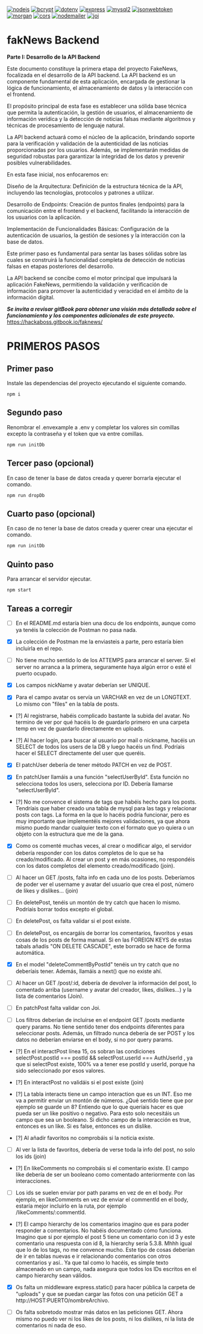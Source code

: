 [![nodejs](https://img.shields.io/badge/Node.js-V20.10.0-green)](https://nodejs.org/en)
[![bcrypt](https://img.shields.io/badge/bcrypt-V5.1.1-blue)](https://www.npmjs.com/package/bcrypt)
[![dotenv](https://img.shields.io/badge/dotenv-V16.3.1-red)](https://www.npmjs.com/package/dotenv)
[![express](https://img.shields.io/badge/express-V4.18.2-olive)](https://www.npmjs.com/package/express)
[![mysql2](https://img.shields.io/badge/mysql2-V3.6.5-aqua)](https://www.npmjs.com/package/mysql2)
[![jsonwebtoken](https://img.shields.io/badge/jsonwebtoken-V9.0.2-silver)](https://www.npmjs.com/package/jsonwebtoken)
[![morgan](https://img.shields.io/badge/mysql2-V1.10.0-aqua)](https://www.npmjs.com/package/morgan)
[![cors](https://img.shields.io/badge/jsonwebtoken-V2.8.5-olive)](https://www.npmjs.com/package/cors)
[![nodemailer](https://img.shields.io/badge/nodemailer-V6.9.7-red)](https://www.npmjs.com/package/nodemailer)
[![joi](https://img.shields.io/badge/joi-V17.11.0-aqua)](https://www.npmjs.com/package/joi)

# fakNews Backend

**Parte I: Desarrollo de la API Backend**

Este documento constituye la primera etapa del proyecto FakeNews, focalizada en el desarrollo de la API backend. La API backend es un componente fundamental de esta aplicación, encargada de gestionar la lógica de funcionamiento, el almacenamiento de datos y la interacción con el frontend.

El propósito principal de esta fase es establecer una sólida base técnica que permita la autenticación, la gestión de usuarios, el almacenamiento de información verídica y la detección de noticias falsas mediante algoritmos y técnicas de procesamiento de lenguaje natural.

La API backend actuará como el núcleo de la aplicación, brindando soporte para la verificación y validación de la autenticidad de las noticias proporcionadas por los usuarios. Además, se implementarán medidas de seguridad robustas para garantizar la integridad de los datos y prevenir posibles vulnerabilidades.

En esta fase inicial, nos enfocaremos en:

Diseño de la Arquitectura: Definición de la estructura técnica de la API, incluyendo las tecnologías, protocolos y patrones a utilizar.

Desarrollo de Endpoints: Creación de puntos finales (endpoints) para la comunicación entre el frontend y el backend, facilitando la interacción de los usuarios con la aplicación.

Implementación de Funcionalidades Básicas: Configuración de la autenticación de usuarios, la gestión de sesiones y la interacción con la base de datos.

Este primer paso es fundamental para sentar las bases sólidas sobre las cuales se construirá la funcionalidad completa de detección de noticias falsas en etapas posteriores del desarrollo.

La API backend se concibe como el motor principal que impulsará la aplicación FakeNews, permitiendo la validación y verificación de información para promover la autenticidad y veracidad en el ámbito de la información digital.

**_Se invita a revisar gitBook para obtener una visión más detallada sobre el funcionamiento y los componentes adicionales de este proyecto._**
https://hackaboss.gitbook.io/faknews/

# PRIMEROS PASOS

## Primer paso

Instale las dependencias del proyecto ejecutando el siguiente comando.

```
npm i
```

## Segundo paso

Renombrar el .envexample a .env y completar los valores sin comillas excepto la contraseña y el token que va entre comillas.

```
npm run initDb
```

## Tercer paso (opcional)

En caso de tener la base de datos creada y querer borrarla ejecutar el comando.

```
npm run dropDb
```

## Cuarto paso (opcional)

En caso de no tener la base de datos creada y querer crear una ejecutar el comando.

```
npm run initDb
```

## Quinto paso

Para arrancar el servidor ejecutar.

```
npm start
```

## Tareas a corregir

- [ ] En el README.md estaría bien una docu de los endpoints, aunque como ya tenéis la colección de Postman no pasa nada.

- [x] La colección de Postman me la enviasteis a parte, pero estaría bien incluirla en el repo.

- [ ] No tiene mucho sentido lo de los ATTEMPS para arrancar el server. Si el server no arranca a la primera, seguramente haya algún error o esté el puerto ocupado.

- [x] Los campos nickName y avatar deberían ser UNIQUE.

- [x] Para el campo avatar os servía un VARCHAR en vez de un LONGTEXT. Lo mismo con "files" en la tabla de posts.

- [?] Al registrarse, habéis complicado bastante la subida del avatar. No termino de ver por qué hacéis lo de guardarlo primero en una carpeta temp en vez de guardarlo directamente en uploads.

- [?] Al hacer login, para buscar al usuario por mail o nickname, hacéis un SELECT de todos los users de la DB y luego hacéis un find. Podríais hacer el SELECT directamente del user que queréis.

- [x] El patchUser debería de tener método PATCH en vez de POST.

- [x] En patchUser llamáis a una función "selectUserById". Esta función no selecciona todos los users, selecciona por ID. Debería llamarse "selectUserById".

- [?] No me convence el sistema de tags que habéis hecho para los posts. Tendríais que haber creado una tabla de mysql para las tags y relacionar posts con tags. La forma en la que lo hacéis podría funcionar, pero es muy importante que implementéis mejores validaciones, ya que ahora mismo puedo mandar cualquier texto con el formato que yo quiera o un objeto con la estructura que me de la gana.

- [x] Como os comenté muchas veces, al crear o modificar algo, el servidor debería responder con los datos completos de lo que se ha creado/modificado. Al crear un post y en más ocasiones, no respondéis con los datos completos del elemento creado/modificado (join).

- [ ] Al hacer un GET /posts, falta info en cada uno de los posts. Deberíamos de poder ver el username y avatar del usuario que crea el post, número de likes y dislikes... (join)

- [ ] En deletePost, tenéis un montón de try catch que hacen lo mismo. Podríais borrar todos excepto el global.

- [ ] En deletePost, os falta validar si el post existe.

- [ ] En deletePost, os encargáis de borrar los comentarios, favoritos y esas cosas de los posts de forma manual. Si en las FOREIGN KEYS de estas tabals añadís "ON DELETE CASCADE", este borrado se hace de forma automática.

- [x] En el model "deleteCommentByPostId" tenéis un try catch que no deberíais tener. Además, llamáis a next() que no existe ahí.

- [ ] Al hacer un GET /post/:id, debería de devolver la información del post, lo comentado arriba (username y avatar del creador, likes, dislikes...) y la lista de comentarios (Join).

- [ ] En patchPost falta validar con Joi.

- [ ] Los filtros deberían de incluírse en el endpoint GET /posts mediante query params. No tiene sentido tener dos endpoints diferentes para seleccionar posts. Además, un filtrado nunca debería de ser POST y los datos no deberían enviarse en el body, si no por query params.

- [?] En el interactPost línea 15, os sobran las condiciones selectPost.postId === postId && selectPost.userId === AuthUserId , ya que si selectPost existe, 100% va a tener ese postId y userId, porque ha sido seleccionado por esos valores.

- [?] En interactPost no validáis si el post existe (join)

- [?] La tabla interacts tiene un campo interaction que es un INT. Eso me va a permitir enviar un montón de números. ¿Qué sentido tiene que por ejemplo se guarde un 8? Entiendo que lo que queríais hacer es que pueda ser un like positivo o negativo. Para esto solo necesitáis un campo que sea un booleano. Si dicho campo de la interacción es true, entonces es un like. Si es false, entonces es un dislike.

- [?] Al añadir favoritos no comprobáis si la noticia existe.

- [ ] Al ver la lista de favoritos, debería de verse toda la info del post, no solo los ids (join)

- [?] En likeComments no comprobáis si el comentario existe. El campo like debería de ser un booleano como comentado anteriormente con las interacciones.

- [ ] Los ids se suelen enviar por path params en vez de en el body. Por ejemplo, en likeComments en vez de enviar el commentId en el body, estaría mejor incluirlo en la ruta, por ejemplo /likeComments/:commentId.

- [?] El campo hierarchy de los comentarios imagino que es para poder responder a comentarios. No habéis documentado cómo funciona. Imagino que si por ejemplo el post 5 tiene un comentario con id 3 y este comentario una respuesta con id 8, la hierarchy sería 5.3.8. Mhhh igual que lo de los tags, no me convence mucho. Este tipo de cosas deberían de ir en tablas nuevas e ir relacionando comentarios con otros comentarios y así.. Ya que tal como lo hacéis, es simple texto almacenado en un campo, nada asegura que todos los IDs escritos en el campo hierarchy sean válidos.

- [x] Os falta un middleware express.static() para hacer pública la carpeta de "uploads" y que se puedan cargar las fotos con una petición GET a http://HOST:PUERTO/nombreArchivo.

- [ ] Os falta sobretodo mostrar más datos en las peticiones GET. Ahora mismo no puedo ver ni los likes de los posts, ni los dislikes, ni la lista de comentarios ni nada de eso.
